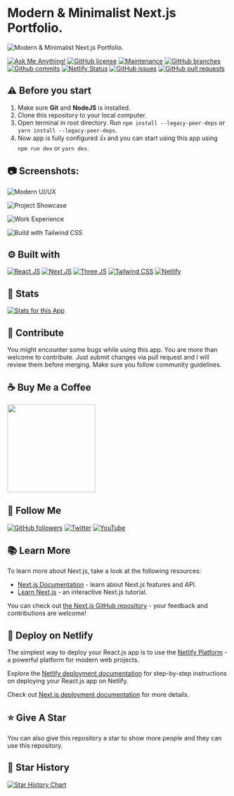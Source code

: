 # Modern & Minimalist Next.js Portfolio.

![Modern & Minimalist Next.js Portfolio.](/.github/images/img_main.png "Modern & Minimalist Next.js Portfolio.")

[![Ask Me Anything!](https://img.shields.io/badge/Ask%20me-anything-1abc9c.svg)](https://github.com/himanshuach "Ask Me Anything!")
[![GitHub license](https://img.shields.io/github/license/himanshuach/Himanshu_Portfolio)](https://github.com/himanshuach/Himanshu_Portfolio/blob/main/LICENSE "GitHub license")
[![Maintenance](https://img.shields.io/badge/Maintained%3F-yes-green.svg)](https://github.com/himanshuach/Himanshu_Portfolio/commits/main "Maintenance")
[![GitHub branches](https://badgen.net/github/branches/himanshuach/Himanshu_Portfolio)](https://github.com/himanshuach/Himanshu_Portfolio/branches "GitHub branches")
[![Github commits](https://badgen.net/github/commits/himanshuach/Himanshu_Portfolio/main)](https://github.com/himanshuach/Himanshu_Portfolio/commits "Github commits")
[![Netlify Status](https://api.netlify.com/api/v1/badges/c26959a9-0124-4f3c-87ac-0cd3e6de5ab4/deploy-status)](https://portfolionext-js.netlify.app/ "Netlify Status")
[![GitHub issues](https://img.shields.io/github/issues/himanshuach/Himanshu_Portfolio)](https://github.com/himanshuach/Himanshu_Portfolio/issues "GitHub issues")
[![GitHub pull requests](https://img.shields.io/github/issues-pr/himanshuach/Himanshu_Portfolio)](https://github.com/himanshuach/Himanshu_Portfolio/pulls "GitHub pull requests")

## ⚠️ Before you start

1. Make sure **Git** and **NodeJS** is installed.
2. Clone this repository to your local computer.
3. Open terminal in root directory. Run `npm install --legacy-peer-deps` or `yarn install --legacy-peer-deps`.
4. Now app is fully configured :+1: and you can start using this app using `npm run dev` or `yarn dev`.

## :camera: Screenshots:

![Modern UI/UX](/.github/images/img1.png "Modern UI/UX")

![Project Showcase](/.github/images/img2.png "Project Showcase")

![Work Experience](/.github/images/img3.png "Work Experience")

![Build with Tailwind CSS](/.github/images/img4.png "Build with Tailwind CSS")

## :gear: Built with

[![React JS](https://skillicons.dev/icons?i=react "React JS")](https://react.dev/ "React JS") [![Next JS](https://skillicons.dev/icons?i=next "Next JS")](https://nextjs.org/ "Next JS") [![Three JS](https://skillicons.dev/icons?i=threejs "Three JS")](https://threejs.org/ "Three JS") [![Tailwind CSS](https://skillicons.dev/icons?i=tailwind "Tailwind CSS")](https://tailwindcss.com/ "Tailwind CSS") [![Netlify](https://skillicons.dev/icons?i=netlify "Netlify")](https://netlify.app/ "Netlify")

## :wrench: Stats

[![Stats for this App](/.github/images/stats.svg "Stats for this App")](https://pagespeed.web.dev/analysis?url=https://portfolionext-js.netlify.app/ "Stats for this App")

## :raised_hands: Contribute

You might encounter some bugs while using this app. You are more than welcome to contribute. Just submit changes via pull request and I will review them before merging. Make sure you follow community guidelines.

## :coffee: Buy Me a Coffee

[<img src="https://img.shields.io/badge/Buy_Me_A_Coffee-FFDD00?style=for-the-badge&logo=buy-me-a-coffee&logoColor=black" width="200" />](https://www.buymeacoffee.com/himanshuach "Buy me a Coffee")

## :rocket: Follow Me

[![GitHub followers](https://img.shields.io/github/followers/himanshuach?style=social&label=Follow&maxAge=2592000)](https://github.com/himanshuach "Follow Me")
[![Twitter](https://img.shields.io/twitter/url?style=social&url=https%3A%2F%2Ftwitter.com%2Fhimanshuach)](https://twitter.com/intent/tweet?text=Wow:&url=https://github.com/himanshuach/Himanshu_Portfolio "Tweet")
[![YouTube](https://img.shields.io/badge/YouTube-FF0000?style=for-the-badge&logo=youtube&logoColor=white)](https://www.youtube.com/@himanshuach "Subscribe my Channel")

## :books: Learn More

To learn more about Next.js, take a look at the following resources:

- [Next.js Documentation](https://nextjs.org/docs) - learn about Next.js features and API.
- [Learn Next.js](https://nextjs.org/learn) - an interactive Next.js tutorial.

You can check out [the Next.js GitHub repository](https://github.com/vercel/next.js/) - your feedback and contributions are welcome!

## :page_with_curl: Deploy on Netlify

The simplest way to deploy your React.js app is to use the [Netlify Platform](https://app.netlify.com/start) - a powerful platform for modern web projects.

Explore the [Netlify deployment documentation](https://docs.netlify.com/site-deploys/create-deploys) for step-by-step instructions on deploying your React.js app on Netlify.

Check out [Next.js deployment documentation](https://nextjs.org/docs/deployment) for more details.

## :star: Give A Star

You can also give this repository a star to show more people and they can use this repository.

## :star2: Star History

<a href="https://star-history.com/#himanshuach/Himanshu_Portfolio&Timeline">
  <picture>
    <source media="(prefers-color-scheme: dark)" srcset="https://api.star-history.com/svg?repos=himanshuach/Himanshu_Portfolio&type=Timeline&theme=dark" />
    <source media="(prefers-color-scheme: light)" srcset="https://api.star-history.com/svg?repos=himanshuach/Himanshu_Portfolio&type=Timeline" />
    <img alt="Star History Chart" src="https://api.star-history.com/svg?repos=himanshuach/Himanshu_Portfolio&type=Timeline" />
  </picture>
</a>
